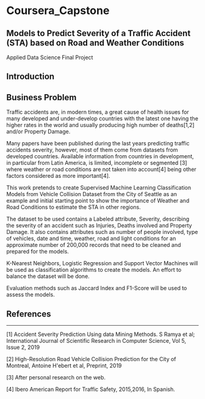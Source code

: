 # Coursera_Capstone
## Models to Predict Severity of a Traffic Accident (STA) based on Road and Weather Conditions
Applied Data Science Final Project

## Introduction
## Business Problem
Traffic accidents are, in modern times, a great cause of health issues for many developed and under-develop countries with the latest one having the higher rates in the world and usually producing high number of deaths[1,2] and/or Property Damage.

Many papers have been published during the last years predicting traffic accidents severity, however, most of them come from datasets from developed countries. Available information from countries in development, in particular from Latin America, is limited, incomplete or segmented [3] where weather  or road conditions are not taken into account[4] being other factors considered as more important[4].

This work pretends to create Supervised Machine Learning Classification Models from Vehicle Collision Dataset from the City of Seattle as an example and initial starting point to show the importance of Weather and Road Conditions to estimate the STA in other regions.

The dataset to be used contains a Labeled attribute, Severity, describing the severity of an accident such as Injuries, Deaths involved and Property Damage. It also contains attributes such as number of people involved, type of vehicles, date and time, weather, road and light conditions for an approximate number of 200,000 records that need to be cleaned and prepared for the models.

K-Nearest Neighbors, Logistic Regression and Support Vector Machines will be used as classification algorithms to create the models. An effort to balance the dataset will be done.

Evaluation methods such as Jaccard Index and F1-Score will be used to assess the models.




## References
----------------------------------
[1] Accident Severity Prediction Using data Mining Methods. S Ramya et al; International Journal of Scientific Research in Computer Science, Vol 5, Issue 2, 2019

[2] High-Resolution Road Vehicle Collision Prediction for the City of Montreal, Antoine H'ebert et al, Preprint, 2019

[3] After personal research on the web.

[4] Ibero American Report for Traffic Safety, 2015,2016, In Spanish.

